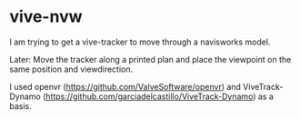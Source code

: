# vive-nvw

I am trying to get a vive-tracker to move through a navisworks model.

Later:
Move the tracker along a printed plan and place the viewpoint on the same position and viewdirection.

I used openvr (https://github.com/ValveSoftware/openvr) and ViveTrack-Dynamo (https://github.com/garciadelcastillo/ViveTrack-Dynamo) as a basis.
